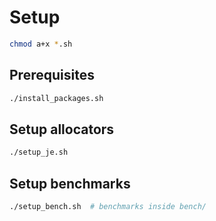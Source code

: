 # Setup

```sh
chmod a+x *.sh
```

## Prerequisites

```sh
./install_packages.sh
```

## Setup allocators

```sh
./setup_je.sh
```

## Setup benchmarks

```sh
./setup_bench.sh  # benchmarks inside bench/
```
